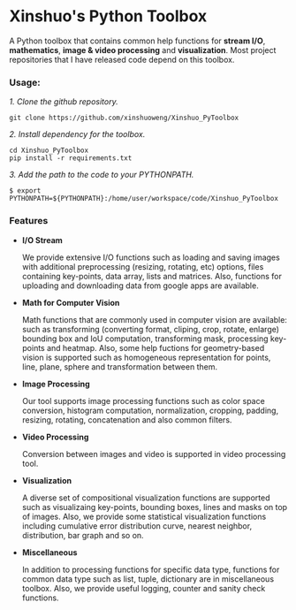 # Xinshuo's Python Toolbox
A Python toolbox that contains common help functions for **stream I/O**, **mathematics**, **image & video processing** and **visualization**. Most project repositories that I have released code depend on this toolbox.

### Usage:

*1. Clone the github repository.*
~~~shell
git clone https://github.com/xinshuoweng/Xinshuo_PyToolbox
~~~

*2. Install dependency for the toolbox.*
~~~shell
cd Xinshuo_PyToolbox
pip install -r requirements.txt
~~~

*3. Add the path to the code to your PYTHONPATH.*
~~~shell
$ export PYTHONPATH=${PYTHONPATH}:/home/user/workspace/code/Xinshuo_PyToolbox
~~~

### Features
- **I/O Stream**

  We provide extensive I/O functions such as loading and saving images with additional preprocessing (resizing, rotating, etc) options, files containing key-points, data array, lists and matrices. Also, functions for uploading and downloading data from google apps are available.

- **Math for Computer Vision**

  Math functions that are commonly used in computer vision are available: such as transforming (converting format, cliping, crop, rotate, enlarge) bounding box and IoU computation, transforming mask, processing key-points and heatmap. Also, some help fuctions for geometry-based vision is supported such as homogeneous representation for points, line, plane, sphere and transformation between them.

- **Image Processing**

  Our tool supports image processing functions such as color space conversion, histogram computation, normalization, cropping, padding, resizing, rotating, concatenation and also common filters. 

- **Video Processing**

  Conversion between images and video is supported in video processing tool.

- **Visualization**

  A diverse set of compositional visualization functions are supported such as visualizaing key-points, bounding boxes, lines and masks on top of images. Also, we provide some statistical visualization functions including cumulative error distribution curve, nearest neighbor, distribution, bar graph and so on.

- **Miscellaneous**

  In addition to processing functions for specific data type, functions for common data type such as list, tuple, dictionary are in miscellaneous toolbox. Also, we provide useful logging, counter and sanity check functions.
